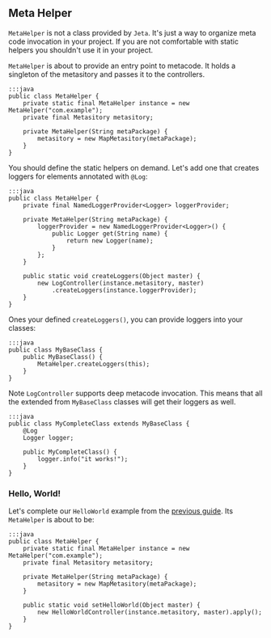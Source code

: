 <div class="page-header">
  <h2>Meta Helper</h2>
</div>

`MetaHelper` is not a class provided by `Jeta`. It's just a way to organize meta code invocation in your project. If you are not comfortable with static helpers you shouldn't use it in your project.

`MetaHelper` is about to provide an entry point to metacode. It holds a singleton of the metasitory and passes it to the controllers.

    :::java
    public class MetaHelper {
        private static final MetaHelper instance = new MetaHelper("com.example");
        private final Metasitory metasitory;

        private MetaHelper(String metaPackage) {
            metasitory = new MapMetasitory(metaPackage);
        }
    }


 You should define the static helpers on demand. Let's add one that creates loggers for elements annotated with `@Log`:

    :::java
    public class MetaHelper {
        private final NamedLoggerProvider<Logger> loggerProvider;

        private MetaHelper(String metaPackage) {
            loggerProvider = new NamedLoggerProvider<Logger>() {
                public Logger get(String name) {
                    return new Logger(name);
                }
            };
        }

        public static void createLoggers(Object master) {
            new LogController(instance.metasitory, master)
                .createLoggers(instance.loggerProvider);
        }
    }

Ones your defined `createLoggers()`, you can provide loggers into your classes:

    :::java
    public class MyBaseClass {
        public MyBaseClass() {
            MetaHelper.createLoggers(this);
        }
    }

 <span class="label label-info">Note</span> `LogController` supports deep metacode invocation. This means that all the extended from `MyBaseClass` classes will get their loggers as well.

    :::java
    public class MyCompleteClass extends MyBaseClass {
        @Log
        Logger logger;

        public MyCompleteClass() {
            logger.info("it works!");
        }
    }


### Hello, World!
Let's complete our `HelloWorld` example from the [previous guide](/guide/at-runtime). Its `MetaHelper` is about to be:

    :::java
    public class MetaHelper {
        private static final MetaHelper instance = new MetaHelper("com.example");
        private final Metasitory metasitory;

        private MetaHelper(String metaPackage) {
            metasitory = new MapMetasitory(metaPackage);
        }

        public static void setHelloWorld(Object master) {
            new HelloWorldController(instance.metasitory, master).apply();
        }
    }


